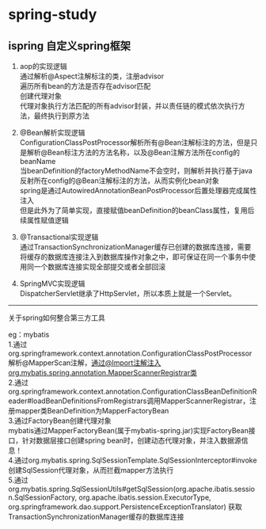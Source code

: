 # spring-study
 
 ## ispring 自定义spring框架

1. aop的实现逻辑<br/>
通过解析@Aspect注解标注的类，注册advisor<br/>
遍历所有bean的方法是否存在advisor匹配<br/>
创建代理对象<br/>
代理对象执行方法匹配的所有advisor封装，并以责任链的模式依次执行方法，最终执行到原方法<br/>

2. @Bean解析实现逻辑<br/>
ConfigurationClassPostProcessor解析所有@Bean注解标注的方法，但是只是解析@Bean标注方法的方法名称，以及@Bean注解方法所在config的beanName<br/>
当beanDefinition的factoryMethodName不会空时，则解析并执行基于java反射所在config的@Bean注解标注的方法，从而实例化bean对象<br/>
spring是通过AutowiredAnnotationBeanPostProcessor后置处理器完成属性注入<br/>
但是此外为了简单实现，直接赋值beanDefinition的beanClass属性，复用后续属性赋值逻辑<br/>

3. @Transactional实现逻辑<br/>
通过TransactionSynchronizationManager缓存已创建的数据库连接，需要将缓存的数据库连接注入到数据库操作对象之中，即可保证在同一个事务中使用同一个数据库连接实现全部提交或者全部回滚<br/>

4. SpringMVC实现逻辑<br/>
DispatcherServlet继承了HttpServlet，所以本质上就是一个Servlet。

---

关于spring如何整合第三方工具<br/>

eg：mybatis<br/>
1.通过org.springframework.context.annotation.ConfigurationClassPostProcessor解析@MapperScan注解，通过@Import注解注入org.mybatis.spring.annotation.MapperScannerRegistrar类<br/>
2.通过org.springframework.context.annotation.ConfigurationClassBeanDefinitionReader#loadBeanDefinitionsFromRegistrars调用MapperScannerRegistrar，注册mapper类BeanDefinition为MapperFactoryBean<br/>
3.通过FactoryBean创建代理对象<br/>
mybatis通过MapperFactoryBean(属于mybatis-spring.jar)实现FactoryBean接口，针对数据层接口创建spring bean时，创建动态代理对象，并注入数据源信息！<br/>
4.通过org.mybatis.spring.SqlSessionTemplate.SqlSessionInterceptor#invoke创建SqlSession代理对象，从而拦截mapper方法执行<br/>
5.通过org.mybatis.spring.SqlSessionUtils#getSqlSession(org.apache.ibatis.session.SqlSessionFactory, org.apache.ibatis.session.ExecutorType, org.springframework.dao.support.PersistenceExceptionTranslator)
获取TransactionSynchronizationManager缓存的数据库连接<br/>
